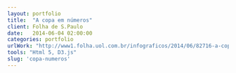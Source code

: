 ```yaml
---
layout: portfolio
title:  "A copa em números"
client: Folha de S.Paulo
date:   2014-06-04 02:00:00
categories: portfolio
urlWork: "http://www1.folha.uol.com.br/infograficos/2014/06/82716-a-copa-em-numeros.shtml"
tools: "Html 5, D3.js"
slug: 'copa-numeros'
---
```

